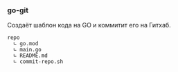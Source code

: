 ### go-git
Создаёт шаблон кода на GO и коммитит его на Гитхаб.
```
repo
  ∟ go.mod
  ∟ main.go
  ∟ README.md
  ∟ commit-repo.sh
```
